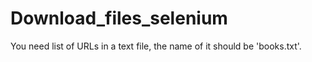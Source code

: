 # Download_files_selenium
You need list of URLs in a text file, the name of it should be 'books.txt'.
